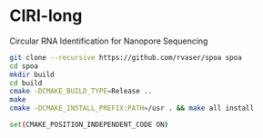 # CIRI-long
Circular RNA Identification for Nanopore Sequencing 

```bash
git clone --recursive https://github.com/rvaser/spoa spoa
cd spoa
mkdir build
cd build
cmake -DCMAKE_BUILD_TYPE=Release ..
make
cmake -DCMAKE_INSTALL_PREFIX:PATH=/usr . && make all install

set(CMAKE_POSITION_INDEPENDENT_CODE ON)
```